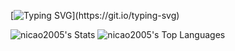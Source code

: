[![Typing SVG](https://readme-typing-svg.herokuapp.com?font=Fira+Code&size=30&duration=1000&pause=500&color=ffffff&center=true&vCenter=true&multiline=true&width=1000&height=80&lines=>+Hello+World!)](https://git.io/typing-svg)


![nicao2005's Stats](https://github-readme-stats.vercel.app/api?username=nicao2005&theme=discord_old_blurple&show_icons=true&hide_border=true&count_private=true)
![nicao2005's Top Languages](https://github-readme-stats.vercel.app/api/top-langs/?username=nicao2005&theme=discord_old_blurple&show_icons=true&hide_border=true&layout=compact)
